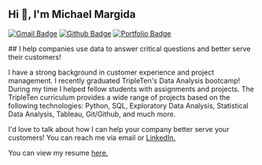 ## Hi 👋, I'm Michael Margida
[![Gmail Badge](https://img.shields.io/badge/-mmargida@gmail.com-c14438?style=flat&logo=Gmail&logoColor=white&link=mailto:mmargida@gmail.com)](mailto:mmargida@gmail.com) 
[![Github Badge](https://img.shields.io/badge/-AcePine-grey?style=flat&logo=github&logoColor=white&link=https://github.com/AcePine/)](https://www.github.com/AcePine/) [![Portfolio Badge](https://img.shields.io/badge/portfolio-web-blue?style=flat&link=https://github.com/AcePine/)](https://github.com/AcePine/) <p align='left'> ## I help companies use data to answer critical questions and better serve their customers!

I have a strong background in customer experience and project management. I recently graduated TripleTen's Data Analysis bootcamp! During my time I helped fellow students with assignments and projects. The TripleTen curriculum provides a wide range of projects based on the following technologies: Python, SQL, Exploratory Data Analysis, Statistical Data Analysis, Tableau, Git/Github, and much more.

I'd love to talk about how I can help your company better serve your customers! You can reach me via email or <a href='https://www.linkedin.com/in/michael-margida/' target=_blank><u>LinkedIn</u>.</a></p></p><p align='left'> You can view my resume <a href='https://docs.google.com/document/d/1ZYePxbo43fluX49rQ4IpFIQIMLjj3o_y9rZIeFcxAn0/edit?usp=sharing ' target=_blank><u>here</u>.</a></p>

<!--
**AcePine/AcePine** is a ✨ _special_ ✨ repository because its `README.md` (this file) appears on your GitHub profile.

Here are some ideas to get you started:

- 🔭 I’m currently working on ...
- 🌱 I’m currently learning ...
- 👯 I’m looking to collaborate on ...
- 🤔 I’m looking for help with ...
- 💬 Ask me about ...
- 📫 How to reach me: ...
- 😄 Pronouns: ...
- ⚡ Fun fact: ...
-->

